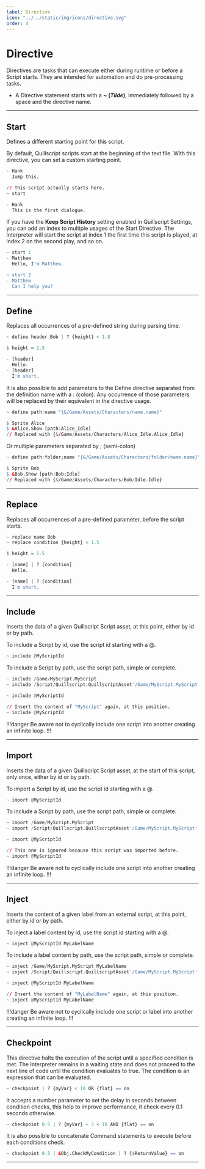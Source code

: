 ```yaml
---
label: Directive
icon: "../../static/img/icons/directive.svg"
order: 4
---
```

# Directive

Directives are tasks that can execute either during runtime or before a Script starts. They are intended for automation and do pre-processing tasks.

- A Directive statement starts with a **~ (_Tilde_)**, immediately followed by a space and the directive name.

---

## Start
Defines a different starting point for this script.

By default, Quillscript scripts start at the beginning of the text file. With this directive, you can set a custom starting point.

```q #
- Hank
  Jump this.

// This script actually starts here.
~ start

- Hank
  This is the first dialogue.
```

If you have the **Keep Script History** setting enabled in Quillscript Settings, you can add an index to multiple usages of the Start Directive. The Interpreter will start the script at index 1 the first time this script is played, at index 2 on the second play, and so on.

```q #
~ start 1
- Matthew
  Hello, I'm Matthew.

~ start 2
- Matthew
  Can I help you?
```

---

## Define
Replaces all occurrences of a pre-defined string during parsing time.

```q #
~ define header Bob | ? {height} < 1.8

$ height = 1.5

- [header]
  Hello.
- [header]
  I'm short.
```

It is also possible to add parameters to the Define directive separated from the definition name with a : (colon). Any occurrence of those parameters will be replaced by their equivalent in the directive usage.

```q #
~ define path:name "{&/Game/Assets/Characters/name.name}"

$ Sprite Alice
$ &Alice.Show [path:Alice_Idle]
// Replaced with {&/Game/Assets/Characters/Alice_Idle.Alice_Idle}
```

Or multiple parameters separated by ; (semi-colon)

```q #
~ define path:folder;name "{&/Game/Assets/Characters/folder/name.name}"

$ Sprite Bob
$ &Bob.Show [path:Bob;Idle]
// Replaced with {&/Game/Assets/Characters/Bob/Idle.Idle}
```

---

## Replace
Replaces all occurrences of a pre-defined parameter, before the script starts.

```q #
~ replace name Bob
~ replace condition {height} < 1.5

$ height = 1.5

- [name] | ? [condition]
  Hello.

- [name] | ? [condition]
  I'm short.
```

---

## Include
Inserts the data of a given Quillscript Script asset, at this point, either by id or by path.

To include a Script by id, use the script id starting with a @.

```q
~ include @MyScriptId

```

To include a Script by path, use the script path, simple or complete.

```q
~ include /Game/MyScript.MyScript
~ include /Script/Quillscript.QuillscriptAsset'/Game/MyScript.MyScript'

```

```q #
~ include @MyScriptId

// Insert the content of "MyScript" again, at this position.
~ include @MyScriptId

```

!!!danger
Be aware not to cyclically include one script into another creating an infinite loop.
!!!

---

## Import
Inserts the data of a given Quillscript Script asset, at the start of this script, only once, either by id or by path.

To import a Script by id, use the script id starting with a @.

```q
~ import @MyScriptId

```

To include a Script by path, use the script path, simple or complete.

```q
~ import /Game/MyScript.MyScript
~ import /Script/Quillscript.QuillscriptAsset'/Game/MyScript.MyScript'

```

```q #
~ import @MyScriptId

// This one is ignored because this script was imported before.
~ import @MyScriptId

```

!!!danger
Be aware not to cyclically include one script into another creating an infinite loop.
!!!

---

## Inject
Inserts the content of a given label from an external script, at this point, either by id or by path.

To inject a label content by id, use the script id starting with a @.

```q
~ inject @MyScriptId MyLabelName

```

To include a label content by path, use the script path, simple or complete.

```q
~ inject /Game/MyScript.MyScript MyLabelName
~ inject /Script/Quillscript.QuillscriptAsset'/Game/MyScript.MyScript' MyLabelName

```

```q #
~ inject @MyScriptId MyLabelName

// Insert the content of "MyLabelName" again, at this position.
~ inject @MyScriptId MyLabelName

```

!!!danger
Be aware not to cyclically include one script or label into another creating an infinite loop.
!!!

---

## Checkpoint
This directive halts the execution of the script until a specified condition is met. The Interpreter remains in a waiting state and does not proceed to the next line of code until the condition evaluates to true. The condition is an expression that can be evaluated.

```q
~ checkpoint | ? {myVar} < 10 OR {flat} == on
```

It accepts a number parameter to set the delay in seconds between condition checks, this help to improve performance, it check every 0.1 seconds otherwise.

```q
~ checkpoint 0.5 | ? {myVar} + 3 < 10 AND {flat} == on
```

It is also possible to concatenate Command statements to execute before each conditions check.

```q
~ checkpoint 0.5 | &Obj.CheckMyCondition | ? {$ReturnValue} == on
```

---
